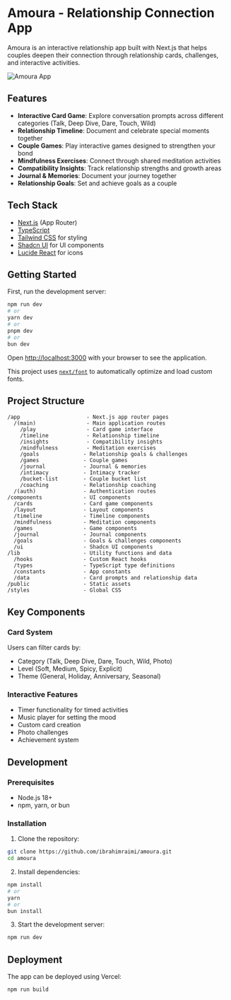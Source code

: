 # Amoura - Relationship Connection App

Amoura is an interactive relationship app built with Next.js that helps couples deepen their connection through relationship cards, challenges, and interactive activities.

![Amoura App](https://github.com/ibrahimraimi/amoura/assets/your-github-username/amoura-preview.jpg)

## Features

- **Interactive Card Game**: Explore conversation prompts across different categories (Talk, Deep Dive, Dare, Touch, Wild)
- **Relationship Timeline**: Document and celebrate special moments together
- **Couple Games**: Play interactive games designed to strengthen your bond
- **Mindfulness Exercises**: Connect through shared meditation activities
- **Compatibility Insights**: Track relationship strengths and growth areas
- **Journal & Memories**: Document your journey together
- **Relationship Goals**: Set and achieve goals as a couple

## Tech Stack

- [Next.js](https://nextjs.org) (App Router)
- [TypeScript](https://www.typescriptlang.org/)
- [Tailwind CSS](https://tailwindcss.com/) for styling
- [Shadcn UI](https://ui.shadcn.com/) for UI components
- [Lucide React](https://lucide.dev/) for icons

## Getting Started

First, run the development server:

```bash
npm run dev
# or
yarn dev
# or
pnpm dev
# or
bun dev
```

Open [http://localhost:3000](http://localhost:3000) with your browser to see the application.

This project uses [`next/font`](https://nextjs.org/docs/app/building-your-application/optimizing/fonts) to automatically optimize and load custom fonts.

## Project Structure

```
/app                     - Next.js app router pages
  /(main)                - Main application routes
    /play                - Card game interface
    /timeline            - Relationship timeline
    /insights            - Compatibility insights
    /mindfulness         - Meditation exercises
    /goals              - Relationship goals & challenges
    /games              - Couple games
    /journal            - Journal & memories
    /intimacy           - Intimacy tracker
    /bucket-list        - Couple bucket list
    /coaching           - Relationship coaching
  /(auth)               - Authentication routes
/components             - UI components
  /cards                - Card game components
  /layout               - Layout components
  /timeline             - Timeline components
  /mindfulness          - Meditation components
  /games                - Game components
  /journal              - Journal components
  /goals                - Goals & challenges components
  /ui                   - Shadcn UI components
/lib                    - Utility functions and data
  /hooks                - Custom React hooks
  /types                - TypeScript type definitions
  /constants            - App constants
  /data                 - Card prompts and relationship data
/public                 - Static assets
/styles                 - Global CSS
```

## Key Components

### Card System

Users can filter cards by:

- Category (Talk, Deep Dive, Dare, Touch, Wild, Photo)
- Level (Soft, Medium, Spicy, Explicit)
- Theme (General, Holiday, Anniversary, Seasonal)

### Interactive Features

- Timer functionality for timed activities
- Music player for setting the mood
- Custom card creation
- Photo challenges
- Achievement system

## Development

### Prerequisites

- Node.js 18+
- npm, yarn, or bun

### Installation

1. Clone the repository:

```bash
git clone https://github.com/ibrahimraimi/amoura.git
cd amoura
```

2. Install dependencies:

```bash
npm install
# or
yarn
# or
bun install
```

3. Start the development server:

```bash
npm run dev
```

## Deployment

The app can be deployed using Vercel:

```bash
npm run build
```
